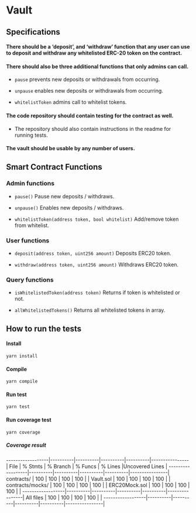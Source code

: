 # Vault

## Specifications

#### There should be a ‘deposit’, and ‘withdraw’ function that any user can use to deposit and withdraw any whitelisted ERC-20 token on the contract.

#### There should also be three additional functions that only admins can call. 

- `pause`
  prevents new deposits or withdrawals from occurring.

- `unpause`
  enables new deposits or withdrawals from occurring.

- `whitelistToken` 
  admins call to whitelist tokens.

#### The code repository should contain testing for the contract as well. 

- The repository should also contain instructions in the readme for running tests.

#### The vault should be usable by any number of users.

## Smart Contract Functions

### Admin functions

- `pause()`
  Pause new deposits / withdraws.

- `unpause()`
  Enables new deposits / withdraws.

- `whitelistToken(address token, bool whitelist)`
  Add/remove token from whitelist.

### User functions

- `deposit(address token, uint256 amount)`
  Deposits ERC20 token.

- `withdraw(address token, uint256 amount)`
  Withdraws ERC20 token.

### Query functions

- `isWhitelistedToken(address token)`
  Returns if token is whitelisted or not.

- `allWhitelistedTokens()`
  Returns all whitelisted tokens in array.
  

## How to run the tests

#### Install

```
yarn install
```

#### Compile

```
yarn compile
```

#### Run test

```
yarn test
```

#### Run coverage test

```
yarn coverage
```

##### Coverage result
------------------|----------|----------|----------|----------|----------------|
File              |  % Stmts | % Branch |  % Funcs |  % Lines |Uncovered Lines |
------------------|----------|----------|----------|----------|----------------|
 contracts/       |      100 |      100 |      100 |      100 |                |
  Vault.sol       |      100 |      100 |      100 |      100 |                |
 contracts/mocks/ |      100 |      100 |      100 |      100 |                |
  ERC20Mock.sol   |      100 |      100 |      100 |      100 |                |
------------------|----------|----------|----------|----------|----------------|
All files         |      100 |      100 |      100 |      100 |                |
------------------|----------|----------|----------|----------|----------------|
